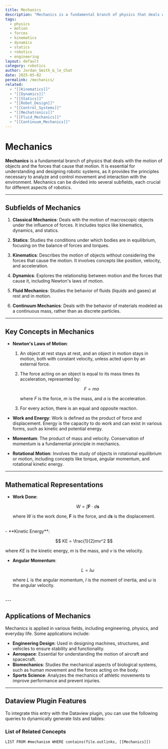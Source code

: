 ```yaml
---
title: Mechanics
description: "Mechanics is a fundamental branch of physics that deals with the motion of objects and the forces that cause that motion, essential for understanding and designing robotic systems."
tags:
  - physics
  - motion
  - forces
  - kinematics
  - dynamics
  - statics
  - robotics
  - engineering
layout: default
category: robotics
author: Jordan_Smith_&_le_Chat
date: 2025-05-02
permalink: /mechanics/
related:
  - "[[Kinematics]]"
  - "[[Dynamics]]"
  - "[[Statics]]"
  - "[[Robot_Design]]"
  - "[[Control_Systems]]"
  - "[[Mechatronics]]"
  - "[[Fluid_Mechanics]]"
  - "[[Continuum_Mechanics]]"
---
```


# Mechanics

**Mechanics** is a fundamental branch of physics that deals with the motion of objects and the forces that cause that motion. It is essential for understanding and designing robotic systems, as it provides the principles necessary to analyze and control movement and interaction with the environment. Mechanics can be divided into several subfields, each crucial for different aspects of robotics.

---

## Subfields of Mechanics

1. **Classical Mechanics**: Deals with the motion of macroscopic objects under the influence of forces. It includes topics like kinematics, dynamics, and statics.

2. **Statics**: Studies the conditions under which bodies are in equilibrium, focusing on the balance of forces and torques.

3. **Kinematics**: Describes the motion of objects without considering the forces that cause the motion. It involves concepts like position, velocity, and acceleration.

4. **Dynamics**: Explores the relationship between motion and the forces that cause it, including Newton's laws of motion.

5. **Fluid Mechanics**: Studies the behavior of fluids (liquids and gases) at rest and in motion.

6. **Continuum Mechanics**: Deals with the behavior of materials modeled as a continuous mass, rather than as discrete particles.

---

## Key Concepts in Mechanics

- **Newton's Laws of Motion**:
  1. An object at rest stays at rest, and an object in motion stays in motion, both with constant velocity, unless acted upon by an external force.
  2. The force acting on an object is equal to its mass times its acceleration, represented by:

     $$
     F = ma
     $$

     where $F$ is the force, $m$ is the mass, and $a$ is the acceleration.

  3. For every action, there is an equal and opposite reaction.

- **Work and Energy**: Work is defined as the product of force and displacement. Energy is the capacity to do work and can exist in various forms, such as kinetic and potential energy.

- **Momentum**: The product of mass and velocity. Conservation of momentum is a fundamental principle in mechanics.

- **Rotational Motion**: Involves the study of objects in rotational equilibrium or motion, including concepts like torque, angular momentum, and rotational kinetic energy.

---

## Mathematical Representations

- **Work Done**:

  $$
  W = \int \mathbf{F} \cdot d\mathbf{s}
  $$

  where $W$ is the work done, $\mathbf{F}$ is the force, and $d\mathbf{s}$ is the displacement.
<br>
- **Kinetic Energy**:

  $$
  KE = \frac{1}{2}mv^2
  $$

  where $KE$ is the kinetic energy, $m$ is the mass, and $v$ is the velocity.
<br>
- **Angular Momentum**:

  $$
  L = I \omega
  $$

  where $L$ is the angular momentum, $I$ is the moment of inertia, and $\omega$ is the angular velocity.
<br>
---

## Applications of Mechanics

Mechanics is applied in various fields, including engineering, physics, and everyday life. Some applications include:

- **Engineering Design**: Used in designing machines, structures, and vehicles to ensure stability and functionality.
- **Aerospace**: Essential for understanding the motion of aircraft and spacecraft.
- **Biomechanics**: Studies the mechanical aspects of biological systems, such as human movement and the forces acting on the body.
- **Sports Science**: Analyzes the mechanics of athletic movements to improve performance and prevent injuries.

---

## Dataview Plugin Features

To integrate this entry with the Dataview plugin, you can use the following queries to dynamically generate lists and tables:

### List of Related Concepts
```dataview
LIST FROM #mechanism WHERE contains(file.outlinks, [[Mechanics]])
